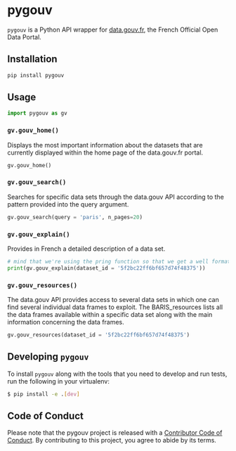 # pygouv

`pygouv` is a Python API wrapper for [data.gouv.fr](https://www.data.gouv.fr/fr/), the French Official Open Data Portal.

## Installation

```python
pip install pygouv
```

## Usage

```python
import pygouv as gv

```

### `gv.gouv_home()`

Displays the most important information about the datasets that are currently displayed within the home page of the data.gouv.fr portal.

```python
gv.gouv_home()
```

### `gv.gouv_search()`

Searches for specific data sets through the data.gouv API according to the pattern provided into the query argument.

```python
gv.gouv_search(query = 'paris', n_pages=20)
```

### `gv.gouv_explain()`

Provides in French a detailed description of a data set.

```python
# mind that we're using the pring function so that we get a well formatted text
print(gv.gouv_explain(dataset_id = '5f2bc22ff6bf657d74f48375'))

```

### `gv.gouv_resources()`

The data.gouv API provides access to several data sets in which one can find several individual data frames to exploit. The BARIS_resources lists all the data frames available within a specific data set along with the main information concerning the data frames.

```python
gv.gouv_resources(dataset_id = '5f2bc22ff6bf657d74f48375')
```

## Developing `pygouv`

To install `pygouv` along with the tools that you need to develop and run tests, run the following in your virtualenv:

```bash
$ pip install -e .[dev]
```

## Code of Conduct

Please note that the pygouv project is released with a [Contributor Code of Conduct](https://contributor-covenant.org/version/2/0/CODE_OF_CONDUCT.html). By contributing to this project, you agree to abide by its terms.
